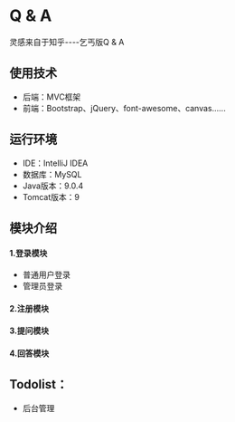 # Q & A 
灵感来自于知乎----乞丐版Q & A

## 使用技术
- 后端：MVC框架
- 前端：Bootstrap、jQuery、font-awesome、canvas......

## 运行环境
- IDE：IntelliJ IDEA
- 数据库：MySQL
- Java版本：9.0.4
- Tomcat版本：9

## 模块介绍

#### 1.登录模块  
* 普通用户登录
* 管理员登录 

#### 2.注册模块
#### 3.提问模块
#### 4.回答模块


## Todolist：
* 后台管理